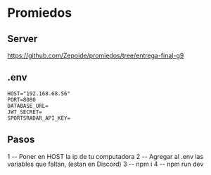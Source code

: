 # Promiedos

## Server

https://github.com/Zepoide/promiedos/tree/entrega-final-g9

## .env

```env
HOST="192.168.68.56"
PORT=8080
DATABASE_URL=
JWT_SECRET=
SPORTSRADAR_API_KEY=
```

## Pasos

1 -- Poner en HOST la ip de tu computadora
2 -- Agregar al .env las variables que faltan, (estan en Discord)
3 -- npm i
4 -- npm run dev
